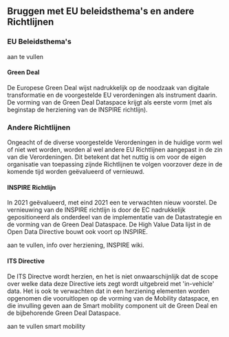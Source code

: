 ## Bruggen met EU beleidsthema's en andere Richtlijnen

### EU Beleidsthema's

aan te vullen

#### Green Deal
De Europese Green Deal wijst nadrukkelijk op de noodzaak van digitale transformatie en de voorgestelde EU verordeningen als instrument daarin. De vorming van de Green Deal Dataspace krijgt als eerste vorm (met als beginstap de herziening van de INSPIRE richtlijn).

### Andere Richtlijnen

Ongeacht of de diverse voorgestelde Verordeningen in de huidige vorm wel of niet wet worden, worden al wel andere EU Richtlijnen aangepast in de zin van die Verordeningen. Dit betekent dat het nuttig is om voor de eigen organisatie van toepassing zijnde Richtlijnen te volgen voorzover deze in de komende tijd worden geëvalueerd of vernieuwd.

#### INSPIRE Richtlijn
In 2021 geëvalueerd, met eind 2021 een te verwachten nieuw voorstel. De vernieuwing van de INSPIRE richtlijn is door de EC nadrukkelijk gepositioneerd als onderdeel van de implementatie van de Datastrategie en de vorming van de Green Deal Dataspace. De High Value Data lijst in de Open Data Directive bouwt ook voort op INSPIRE.

aan te vullen, info over herziening, INSPIRE wiki.

#### ITS Directive
De ITS Directve wordt herzien, en het is niet onwaarschijnlijk dat de scope over welke data deze Directive iets zegt wordt uitgebreid met 'in-vehicle' data. Het is ook te verwachten dat in een herziening elementen worden opgenomen die vooruitlopen op de vorming van de Mobility dataspace, en die invulling geven aan de Smart mobility component uit de Green Deal en de bijbehorende Green Deal Dataspace.

aan te vullen smart mobility
